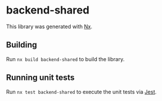 # backend-shared

This library was generated with [Nx](https://nx.dev).

## Building

Run `nx build backend-shared` to build the library.

## Running unit tests

Run `nx test backend-shared` to execute the unit tests via [Jest](https://jestjs.io).
